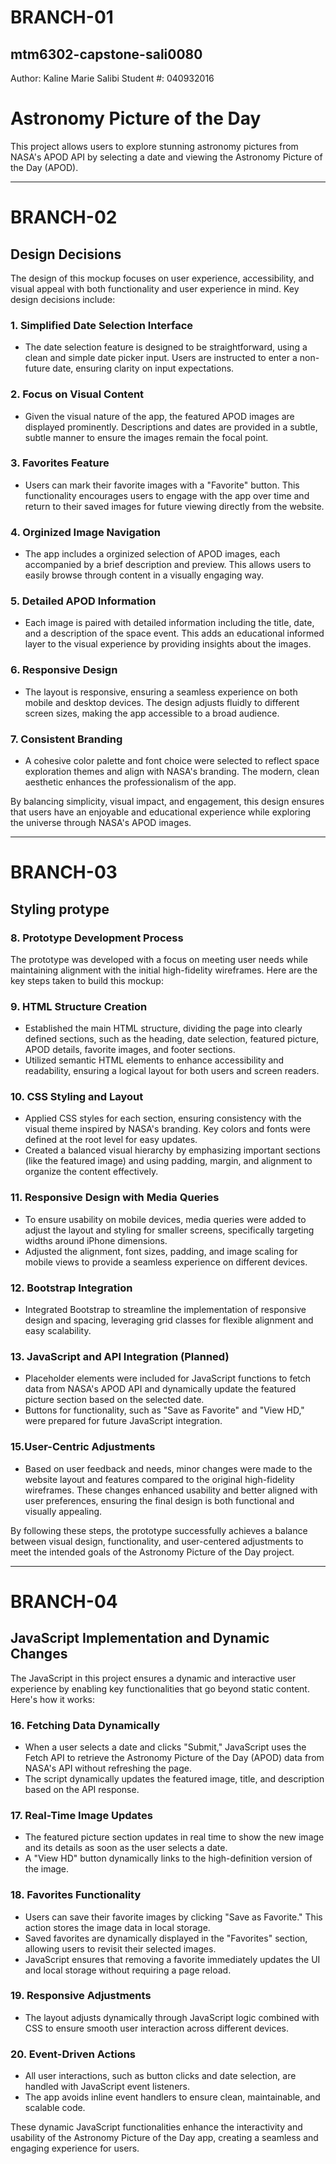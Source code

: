 # BRANCH-01
## mtm6302-capstone-sali0080
Author: Kaline Marie Salibi
Student #: 040932016

# Astronomy Picture of the Day

This project allows users to explore stunning astronomy pictures from NASA's APOD API by selecting a date and viewing the Astronomy Picture of the Day (APOD).

--------------------------------

# BRANCH-02
## Design Decisions

The design of this mockup focuses on user experience, accessibility, and visual appeal with both functionality and user experience in mind. Key design decisions include:

### 1. Simplified Date Selection Interface
- The date selection feature is designed to be straightforward, using a clean and simple date picker input. Users are instructed to enter a non-future date, ensuring clarity on input expectations.

### 2. Focus on Visual Content
- Given the visual nature of the app, the featured APOD images are displayed prominently. Descriptions and dates are provided in a subtle, subtle manner to ensure the images remain the focal point.

### 3. Favorites Feature
- Users can mark their favorite images with a "Favorite" button. This functionality encourages users to engage with the app over time and return to their saved images for future viewing directly from the website.

### 4. Orginized Image Navigation
- The app includes a orginized selection of APOD images, each accompanied by a brief description and preview. This allows users to easily browse through content in a visually engaging way.

### 5. Detailed APOD Information
- Each image is paired with detailed information including the title, date, and a description of the space event. This adds an educational informed layer to the visual experience by providing insights about the images.

### 6. Responsive Design
- The layout is responsive, ensuring a seamless experience on both mobile and desktop devices. The design adjusts fluidly to different screen sizes, making the app accessible to a broad audience.

### 7. Consistent Branding
- A cohesive color palette and font choice were selected to reflect space exploration themes and align with NASA's branding. The modern, clean aesthetic enhances the professionalism of the app.

By balancing simplicity, visual impact, and engagement, this design ensures that users have an enjoyable and educational experience while exploring the universe through NASA's APOD images.

------------------------------------

# BRANCH-03
## Styling protype 

### 8. Prototype Development Process
The prototype was developed with a focus on meeting user needs while maintaining alignment with the initial high-fidelity wireframes. Here are the key steps taken to build this mockup:

### 9. HTML Structure Creation
   - Established the main HTML structure, dividing the page into clearly defined sections, such as the heading, date selection, featured picture, APOD details, favorite images, and footer sections.
   - Utilized semantic HTML elements to enhance accessibility and readability, ensuring a logical layout for both users and screen readers.

### 10. CSS Styling and Layout 
   - Applied CSS styles for each section, ensuring consistency with the visual theme inspired by NASA's branding. Key colors and fonts were defined at the root level for easy updates.
   - Created a balanced visual hierarchy by emphasizing important sections (like the featured image) and using padding, margin, and alignment to organize the content effectively.

### 11. Responsive Design with Media Queries  
   - To ensure usability on mobile devices, media queries were added to adjust the layout and styling for smaller screens, specifically targeting widths around iPhone dimensions.
   - Adjusted the alignment, font sizes, padding, and image scaling for mobile views to provide a seamless experience on different devices.

### 12. Bootstrap Integration
   - Integrated Bootstrap to streamline the implementation of responsive design and spacing, leveraging grid classes for flexible alignment and easy scalability.

### 13. JavaScript and API Integration (Planned)  
   - Placeholder elements were included for JavaScript functions to fetch data from NASA's APOD API and dynamically update the featured picture section based on the selected date.
   - Buttons for functionality, such as "Save as Favorite" and "View HD," were prepared for future JavaScript integration.

### 15.User-Centric Adjustments
   - Based on user feedback and needs, minor changes were made to the website layout and features compared to the original high-fidelity wireframes. These changes enhanced usability and better aligned with user preferences, ensuring the final design is both functional and visually appealing.

By following these steps, the prototype successfully achieves a balance between visual design, functionality, and user-centered adjustments to meet the intended goals of the Astronomy Picture of the Day project.

------------------------------------ 

# BRANCH-04
## JavaScript Implementation and Dynamic Changes

The JavaScript in this project ensures a dynamic and interactive user experience by enabling key functionalities that go beyond static content. Here's how it works:

### 16. Fetching Data Dynamically
   - When a user selects a date and clicks "Submit," JavaScript uses the Fetch API to retrieve the Astronomy Picture of the Day (APOD) data from NASA's API without refreshing the page.
   - The script dynamically updates the featured image, title, and description based on the API response.

### 17. Real-Time Image Updates
   - The featured picture section updates in real time to show the new image and its details as soon as the user selects a date.
   - A "View HD" button dynamically links to the high-definition version of the image.

### 18. Favorites Functionality
   - Users can save their favorite images by clicking "Save as Favorite." This action stores the image data in local storage.
   - Saved favorites are dynamically displayed in the "Favorites" section, allowing users to revisit their selected images.
   - JavaScript ensures that removing a favorite immediately updates the UI and local storage without requiring a page reload.

### 19. Responsive Adjustments
   - The layout adjusts dynamically through JavaScript logic combined with CSS to ensure smooth user interaction across different devices.

### 20. Event-Driven Actions
   - All user interactions, such as button clicks and date selection, are handled with JavaScript event listeners.
   - The app avoids inline event handlers to ensure clean, maintainable, and scalable code.

These dynamic JavaScript functionalities enhance the interactivity and usability of the Astronomy Picture of the Day app, creating a seamless and engaging experience for users.
